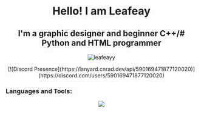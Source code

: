 <h1 align="center">Hello! I am Leafeay</h1>
<h2 align="center">I'm a graphic designer and beginner C++/# Python and HTML programmer</h2>

<p align="center"> <img src="https://komarev.com/ghpvc/?username=leafeayy&label=Profile%20views&color=0e75b6&style=flat" alt="leafeayy" /> </p>

<p align="center">
  [![Discord Presence](https://lanyard.cnrad.dev/api/590169471877120020)](https://discord.com/users/590169471877120020)
</p>
  
  





<h3 align="left">Languages and Tools:</h3>
<p align="center">
  <a href="https://skillicons.dev">
    <img src="https://skillicons.dev/icons?i=cpp,python,html,discord,github,ae,figma,ai,ps,linux,windows,apple" />
  </a>
</p>

